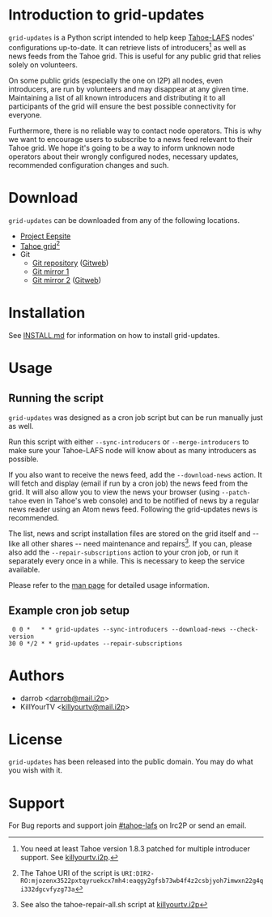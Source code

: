 Introduction to grid-updates
============================

`grid-updates` is a Python script intended to help keep [Tahoe-LAFS] nodes'
configurations up-to-date.  It can retrieve lists of introducers[^1] as well as
news feeds from the Tahoe grid.  This is useful for any public grid that relies
solely on volunteers.

On some public grids (especially the one on I2P) all nodes, even introducers,
are run by volunteers and may disappear at any given time.  Maintaining a list
of all known introducers and distributing it to all participants of the grid
will ensure the best possible connectivity for everyone.

Furthermore, there is no reliable way to contact node operators.  This is why
we want to encourage users to subscribe to a news feed relevant to their Tahoe
grid.  We hope it's going to be a way to inform unknown node operators about
their wrongly configured nodes, necessary updates, recommended configuration
changes and such.

Download
========

`grid-updates` can be downloaded from any of the following locations.

  * [Project Eepsite](http://darrob.i2p/grid-updates/)
  * [Tahoe grid](http://127.0.0.1:3456/uri/URI%3ADIR2-RO%3Amjozenx3522pxtqyruekcx7mh4%3Aeaqgy2gfsb73wb4f4z2csbjyoh7imwxn22g4qi332dgcvfyzg73a/)[^2]
  * Git
	- [Git repository](http://git.repo.i2p/r/grid-updates.git) ([Gitweb](http://git.repo.i2p/w/grid-updates.git))
	- [Git mirror 1](http://darrob.i2p/grid-updates/grid-updates.git)
	- [Git mirror 2](http://killyourtv.i2p/git/grid-updates.git) ([Gitweb](http://killyourtv.i2p/gitweb/?p=grid-updates.git))

Installation
============

See [INSTALL.md] for information on how to install grid-updates.

Usage
====

Running the script
------------------

`grid-updates` was designed as a cron job script but can be run manually just
as well.

Run this script with either `--sync-introducers` or `--merge-introducers` to
make sure your Tahoe-LAFS node will know about as many introducers as possible.

If you also want to receive the news feed, add the `--download-news` action. It
will fetch and display (email if run by a cron job) the news feed from the
grid.  It will also allow you to view the news your browser (using
`--patch-tahoe` even in Tahoe's web console) and to be notified of news by
a regular news reader using an Atom news feed.  Following the grid-updates news
is recommended.

The list, news and script installation files are stored on the grid itself and
-- like all other shares -- need maintenance and repairs[^3].  If you can,
please also add the `--repair-subscriptions` action to your cron job, or run it
separately every once in a while.  This is necessary to keep the service
available.

Please refer to the [man page] for detailed usage information.

Example cron job setup
----------------------

     0 0 *   * * grid-updates --sync-introducers --download-news --check-version
    30 0 */2 * * grid-updates --repair-subscriptions

Authors
=======

* darrob <[darrob@mail.i2p](mailto:darrob@mail.i2p)>
* KillYourTV <[killyourtv@mail.i2p](mailto:killyourtv@mail.i2p)>

License
=======

`grid-updates` has been released into the public domain. You may do what you
wish with it.

Support
=======

For Bug reports and support join [#tahoe-lafs] on Irc2P or send an email.

[^1]: You need at least Tahoe version 1.8.3 patched for multiple introducer
	  support. See
	  [killyourtv.i2p](http://killyourtv.i2p/tag/multiple_introducer/).
[^2]: The Tahoe URI of the script is
      `URI:DIR2-RO:mjozenx3522pxtqyruekcx7mh4:eaqgy2gfsb73wb4f4z2csbjyoh7imwxn22g4qi332dgcvfyzg73a`
[^3]: See also the tahoe-repair-all.sh script at
      [killyourtv.i2p](http://killyourtv.i2p/tahoe-lafs/scripts/)

[Tahoe-LAFS]: http://www.tahoe-lafs.org "The Least-Authority File System"
[INSTALL.md]: INSTALL.md
[man page]: man/grid-updates.1.md
[#tahoe-lafs]: irc://irc.postman.i2p/tahoe-lafs "IRC channel"
